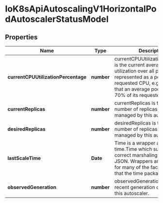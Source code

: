# IoK8sApiAutoscalingV1HorizontalPodAutoscalerStatusModel

## Properties

Name | Type | Description | Notes
------------ | ------------- | ------------- | -------------
**currentCPUUtilizationPercentage** | **number** | currentCPUUtilizationPercentage is the current average CPU utilization over all pods, represented as a percentage of requested CPU, e.g. 70 means that an average pod is using now 70% of its requested CPU. | [optional] [default to undefined]
**currentReplicas** | **number** | currentReplicas is the current number of replicas of pods managed by this autoscaler. | [default to undefined]
**desiredReplicas** | **number** | desiredReplicas is the  desired number of replicas of pods managed by this autoscaler. | [default to undefined]
**lastScaleTime** | **Date** | Time is a wrapper around time.Time which supports correct marshaling to YAML and JSON.  Wrappers are provided for many of the factory methods that the time package offers. | [optional] [default to undefined]
**observedGeneration** | **number** | observedGeneration is the most recent generation observed by this autoscaler. | [optional] [default to undefined]


